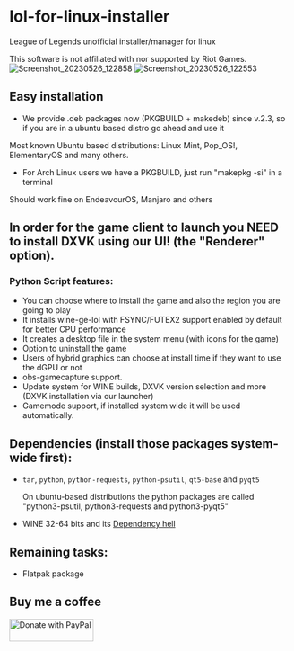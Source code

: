 # lol-for-linux-installer

League of Legends unofficial installer/manager for linux

This software is not affiliated with nor supported by Riot Games.
![Screenshot_20230526_122858](https://github.com/kassindornelles/lol-for-linux-installer/assets/40970965/b77e576b-5044-4447-bea2-06cb80da3a3c)
![Screenshot_20230526_122553](https://github.com/kassindornelles/lol-for-linux-installer/assets/40970965/519e3787-41eb-4f1e-8cdb-dabf62e6d126)


## Easy installation
- We provide .deb packages now (PKGBUILD + makedeb) since v.2.3, so if you are in a ubuntu based distro go ahead and use it

 Most known Ubuntu based distributions: Linux Mint, Pop_OS!, ElementaryOS and many others.

- For Arch Linux users we have a PKGBUILD, just run "makepkg -si" in a terminal

 Should work fine on EndeavourOS, Manjaro and others
 
 ## In order for the game client to launch you NEED to install DXVK using our UI! (the "Renderer" option).

### Python Script features:
- You can choose where to install the game and also the region you are going to play
- It installs wine-ge-lol with FSYNC/FUTEX2 support enabled by default for better CPU performance
- It creates a desktop file in the system menu (with icons for the game)
- Option to uninstall the game
- Users of hybrid graphics can choose at install time if they want to use the dGPU or not
- obs-gamecapture support.
- Update system for WINE builds, DXVK version selection and more (DXVK installation via our launcher)
- Gamemode support, if installed system wide it will be used automatically.

## <a name="dependencies"></a> Dependencies (install those packages system-wide first):
- `tar`, `python`, `python-requests`, `python-psutil`, `qt5-base` and `pyqt5`

   On ubuntu-based distributions the python packages are called "python3-psutil, python3-requests and python3-pyqt5"
   
- WINE 32-64 bits and its [Dependency hell](https://www.gloriouseggroll.tv/how-to-get-out-of-wine-dependency-hell/)

## Remaining tasks:
- Flatpak package

## Buy me a coffee

<a href="https://www.paypal.com/donate/?hosted_button_id=UMJWYGDH2RC7E"><img src="https://github.com/andreostrovsky/donate-with-paypal/blob/master/grey.svg" alt="Donate with PayPal" width="150" height="40"></a>

